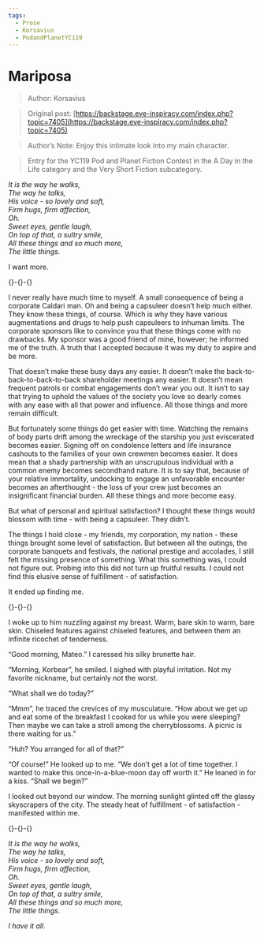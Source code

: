 ```yaml
---
tags:
  - Prose
  - Korsavius
  - PodandPlanetYC119
---
```


# Mariposa

> Author: Korsavius

> Original post: [https://backstage.eve-inspiracy.com/index.php?topic=7405](https://backstage.eve-inspiracy.com/index.php?topic=7405)

> Author’s Note: Enjoy this intimate look into my main character.

> Entry for the YC119 Pod and Planet Fiction Contest in the A Day in the Life category and the Very Short Fiction subcategory.


*It is the way he walks,<br>*
*The way he talks,<br>*
*His voice - so lovely and soft,<br>*
*Firm hugs, firm affection,<br>
Oh.<br>*
*Sweet eyes, gentle laugh,<br>*
*On top of that, a sultry smile,<br>*
*All these things and so much more,<br>*
*The little things.<br>*

I want more.

{}-{}-{}

I never really have much time to myself. A small consequence of being a corporate Caldari man. Oh and being a capsuleer doesn’t help much either. They know these things, of course. Which is why they have various augmentations and drugs to help push capsuleers to inhuman limits. The corporate sponsors like to convince you that these things come with no drawbacks. My sponsor was a good friend of mine, however; he informed me of the truth. A truth that I accepted because it was my duty to aspire and be more.

That doesn’t make these busy days any easier. It doesn’t make the back-to-back-to-back-to-back shareholder meetings any easier. It doesn’t mean frequent patrols or combat engagements don’t wear you out. It isn’t to say that trying to uphold the values of the society you love so dearly comes with any ease with all that power and influence. All those things and more remain difficult.

But fortunately some things do get easier with time. Watching the remains of body parts drift among the wreckage of the starship you just eviscerated becomes easier. Signing off on condolence letters and life insurance cashouts to the families of your own crewmen becomes easier. It does mean that a shady partnership with an unscrupulous individual with a common enemy becomes secondhand nature. It is to say that, because of your relative immortality, undocking to engage an unfavorable encounter becomes an afterthought - the loss of your crew just becomes an insignificant financial burden. All these things and more become easy.

But what of personal and spiritual satisfaction? I thought these things would blossom with time - with being a capsuleer. They didn’t.

The things I hold close - my friends, my corporation, my nation - these things brought some level of satisfaction. But between all the outings, the corporate banquets and festivals, the national prestige and accolades, I still felt the missing presence of something. What this something was, I could not figure out. Probing into this did not turn up fruitful results. I could not find this elusive sense of fulfillment - of satisfaction.

It ended up finding me.

{}-{}-{}

I woke up to him nuzzling against my breast. Warm, bare skin to warm, bare skin. Chiseled features against chiseled features, and between them an infinite ricochet of tenderness.

“Good morning, Mateo.” I caressed his silky brunette hair.

“Morning, Korbear”, he smiled. I sighed with playful irritation. Not my favorite nickname, but certainly not the worst.

“What shall we do today?”

“Mmm”, he traced the crevices of my musculature. “How about we get up and eat some of the breakfast I cooked for us while you were sleeping? Then maybe we can take a stroll among the cherryblossoms. A picnic is there waiting for us.”

“Huh? You arranged for all of that?”

“Of course!” He looked up to me. “We don’t get a lot of time together. I wanted to make this once-in-a-blue-moon day off worth it.” He leaned in for a kiss. “Shall we begin?”

I looked out beyond our window. The morning sunlight glinted off the glassy skyscrapers of the city. The steady heat of fulfillment - of satisfaction - manifested within me.

{}-{}-{}

*It is the way he walks,<br>*
*The way he talks,<br>*
*His voice - so lovely and soft,<br>*
*Firm hugs, firm affection,<br>
Oh.<br>*
*Sweet eyes, gentle laugh,<br>
On top of that, a sultry smile,<br>*
*All these things and so much more,<br>*
*The little things.<br>*

*I have it all.*